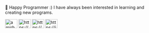 🔭 Happy Programmer :) 
I have always been interested in learning and creating new programs.

<p align="left">
<a href="https://twitter.com/amirhosein96" target="blank"><img align="center" src="https://raw.githubusercontent.com/rahuldkjain/github-profile-readme-generator/master/src/images/icons/Social/twitter.svg" alt="amirhosein96" height="30" width="40" /></a>
<a href="https://linkedin.com/in/https://www.linkedin.com/in/amirhosein-zare-30923b273/" target="blank"><img align="center" src="https://raw.githubusercontent.com/rahuldkjain/github-profile-readme-generator/master/src/images/icons/Social/linked-in-alt.svg" alt="https://www.linkedin.com/in/amirhosein-zare-30923b273/" height="30" width="40" /></a>
<a href="https://stackoverflow.com/users/https://stackoverflow.com/users/21176666" target="blank"><img align="center" src="https://raw.githubusercontent.com/rahuldkjain/github-profile-readme-generator/master/src/images/icons/Social/stack-overflow.svg" alt="https://stackoverflow.com/users/21176666" height="30" width="40" /></a>
<a href="https://instagram.com/https://instagram.com/awiir2" target="blank"><img align="center" src="https://raw.githubusercontent.com/rahuldkjain/github-profile-readme-generator/master/src/images/icons/Social/instagram.svg" alt="https://instagram.com/awiir2" height="30" width="40" /></a>
</p>
